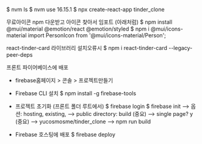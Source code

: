 $ nvm ls
$ nvm use 16.15.1
$ npx create-react-app tinder_clone


무료아이콘 npm 다운받고 아이콘 찾아서 임포트 (아래처럼)
$ npm install @mui/material @emotion/react @emotion/styled
$ npm i @mui/icons-material
import PersonIcon from '@mui/icons-material/Person';

react-tinder-card 라이브러리 설치오류시
$ npm i react-tinder-card --legacy-peer-deps

프론트 파이어베이스에 배포
- firebase홈페이지 > 콘솔 > 프로젝트만들기
- Firebase CLI 설치
  $ npm install -g firebase-tools
- 프로젝트 초기화 (프론트 폴더 루트에서)
  $ firebase login
  $ firebase init
  --> 옵션: hosting, existing, 
  --> public directory: build (중요)
  --> single page? y (중요)
  --> yucosmosme/tinder_clone
  --> npm run build

- Firebase 호스팅에 배포
$ firebase deploy